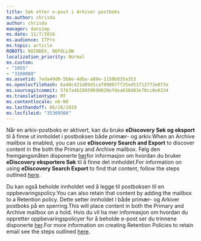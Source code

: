 ```yaml
---
title: Søk etter e-post i Arkiver postboks
ms.author: chrisda
author: chrisda
manager: dansimp
ms.date: 11/7/2018
ms.audience: ITPro
ms.topic: article
ROBOTS: NOINDEX, NOFOLLOW
localization_priority: Normal
ms.custom:
- "1055"
- "3100008"
ms.assetid: 7eda49d0-5b6e-4dba-a89e-1150b835a353
ms.openlocfilehash: 6a40c421d89d1caf89007ff25ed51712773e073e
ms.sourcegitcommit: 5fb7a4b28859690020efdea630d03e70cc0e6334
ms.translationtype: MT
ms.contentlocale: nb-NO
ms.lasthandoff: 06/28/2019
ms.locfileid: "35369566"
---
```

<span data-ttu-id="631e1-102">Når en arkiv-postboks er aktivert, kan du bruke **eDiscovery Søk og eksport** til å finne ut innholdet i postboksen både primær- og arkiv.</span><span class="sxs-lookup"><span data-stu-id="631e1-102">When an Archive mailbox is enabled, you can use **eDiscovery Search and Export** to discover content in the both the Primary and Archive mailbox.</span></span> <span data-ttu-id="631e1-103">Følg den fremgangsmåten disponerte [her](https://docs.microsoft.com/office365/securitycompliance/export-search-results)for informasjon om hvordan du bruker **eDiscovery eksportere Søk** til å finne det innholdet.</span><span class="sxs-lookup"><span data-stu-id="631e1-103">For information on using **eDiscovery Search Export** to find that content, follow the steps outlined [here](https://docs.microsoft.com/office365/securitycompliance/export-search-results).</span></span>
  
<span data-ttu-id="631e1-104">Du kan også beholde innholdet ved å legge til postboksen til en oppbevaringspolicy.</span><span class="sxs-lookup"><span data-stu-id="631e1-104">You can also retain that content by adding the mailbox to a Retention policy.</span></span> <span data-ttu-id="631e1-105">Dette setter innholdet i både primær- og Arkiver postboks på en sperring.</span><span class="sxs-lookup"><span data-stu-id="631e1-105">This will place content in both the Primary and Archive mailbox on a hold.</span></span> <span data-ttu-id="631e1-106">Hvis du vil ha mer informasjon om hvordan du oppretter oppbevaringspolicyer for å beholde e-post ser du trinnene disponerte [her](https://docs.microsoft.com/Office365/securitycompliance/retention-policies).</span><span class="sxs-lookup"><span data-stu-id="631e1-106">For more information on creating Retention Policies to retain email see the steps outlined [here](https://docs.microsoft.com/Office365/securitycompliance/retention-policies).</span></span>
  